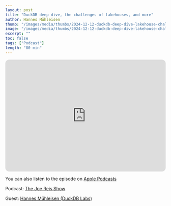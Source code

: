 ```yaml
---
layout: post
title: "DuckDB deep dive, the challenges of lakehouses, and more"
author: Hannes Mühleisen
thumb: "/images/media/thumbs/2024-12-12-duckdb-deep-dive-lakehouse-challenges.png"
image: "/images/media/thumbs/2024-12-12-duckdb-deep-dive-lakehouse-challenges.png"
excerpt: ""
toc: false
tags: ["Podcast"]
length: "80 min"
---
```


<div class="video-container">
<iframe style="border-radius:12px" src="https://open.spotify.com/embed/episode/7zBdJurLfWBilCi6DQ2eYb?utm_source=generator" width="100%" height="352" frameBorder="0" allowfullscreen="" allow="autoplay; clipboard-write; encrypted-media; fullscreen; picture-in-picture" loading="lazy"></iframe>
</div>

You can also listen to the episode on [Apple Podcasts](https://podcasts.apple.com/us/podcast/hannes-muhleisen-duckdb-deep-dive-the-challenges/id1676305617?i=1000680142303)

Podcast: [The Joe Reis Show](https://open.spotify.com/show/3mcKitYGS4VMG2eHd2PfDN)

Guest: [Hannes Mühleisen (DuckDB Labs)](https://hannes.muehleisen.org/)
